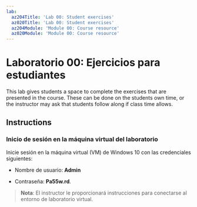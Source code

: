 ```yaml
---
lab:
  az204Title: 'Lab 00: Student exercises'
  az020Title: 'Lab 00: Student exercises'
  az204Module: 'Module 00: Course resource'
  az020Module: 'Module 00: Course resource'
---
```


# <a name="lab-00-student-exercises"></a>Laboratorio 00: Ejercicios para estudiantes

This lab gives students a space to complete the exercises that are presented in the course. These can be done on the students own time, or the instructor may ask that students follow along if class time allows.

## <a name="instructions"></a>Instructions

### <a name="sign-in-to-the-lab-virtual-machine"></a>Inicio de sesión en la máquina virtual del laboratorio

Inicie sesión en la máquina virtual (VM) de Windows 10 con las credenciales siguientes:

* Nombre de usuario: **Admin**

* Contraseña: **Pa55w.rd**.

> **Nota**: El instructor le proporcionará instrucciones para conectarse al entorno de laboratorio virtual.
